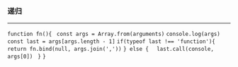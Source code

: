 ### 递归
***
`function fn(){`
 ` const args = Array.from(arguments)`
  `console.log(args)`
  `const last = args[args.length - 1]`
  `if(typeof last !== 'function'){`
  ` return fn.bind(null, args.join(','))`
  `} else { `
  ` last.call(console, args[0])`
 ` }`
`}` 
